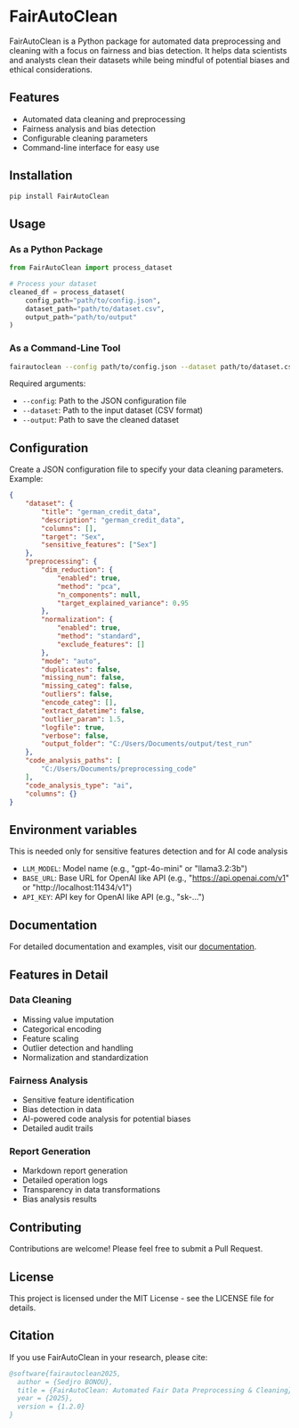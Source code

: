 # FairAutoClean

FairAutoClean is a Python package for automated data preprocessing and cleaning with a focus on fairness and bias detection. It helps data scientists and analysts clean their datasets while being mindful of potential biases and ethical considerations.

## Features

- Automated data cleaning and preprocessing
- Fairness analysis and bias detection
- Configurable cleaning parameters
- Command-line interface for easy use

## Installation

```bash
pip install FairAutoClean
```

## Usage

### As a Python Package

```python
from FairAutoClean import process_dataset

# Process your dataset
cleaned_df = process_dataset(
    config_path="path/to/config.json",
    dataset_path="path/to/dataset.csv",
    output_path="path/to/output" 
)
```

### As a Command-Line Tool

```bash
fairautoclean --config path/to/config.json --dataset path/to/dataset.csv --output path/to/output
```

Required arguments:
- `--config`: Path to the JSON configuration file
- `--dataset`: Path to the input dataset (CSV format)
- `--output`: Path to save the cleaned dataset

## Configuration

Create a JSON configuration file to specify your data cleaning parameters. Example:

```json
{
	"dataset": {
		"title": "german_credit_data",
		"description": "german_credit_data",
		"columns": [],
		"target": "Sex",
		"sensitive_features": ["Sex"]
	},
	"preprocessing": {
		"dim_reduction": {
			"enabled": true,
			"method": "pca",
			"n_components": null,
			"target_explained_variance": 0.95
		},
		"normalization": {
			"enabled": true,
			"method": "standard",
			"exclude_features": []
		},
		"mode": "auto",
		"duplicates": false,
		"missing_num": false,
		"missing_categ": false,
		"outliers": false,
		"encode_categ": [],
		"extract_datetime": false,
		"outlier_param": 1.5,
		"logfile": true,
		"verbose": false,
		"output_folder": "C:/Users/Documents/output/test_run"
    },
	"code_analysis_paths": [
		"C:/Users/Documents/preprocessing_code"
	],
	"code_analysis_type": "ai",
	"columns": {}
}

```

## Environment variables

This is needed only for sensitive features detection and for AI code analysis

- `LLM_MODEL`: Model name (e.g., "gpt-4o-mini" or "llama3.2:3b")
- `BASE_URL`: Base URL for OpenAI like API (e.g., "https://api.openai.com/v1" or "http://localhost:11434/v1")
- `API_KEY`: API key for OpenAI like API (e.g., "sk-...")

## Documentation

For detailed documentation and examples, visit our [documentation](link-to-documentation).

## Features in Detail

### Data Cleaning
- Missing value imputation
- Categorical encoding
- Feature scaling
- Outlier detection and handling
- Normalization and standardization

### Fairness Analysis
- Sensitive feature identification
- Bias detection in data
- AI-powered code analysis for potential biases
- Detailed audit trails

### Report Generation
- Markdown report generation
- Detailed operation logs
- Transparency in data transformations
- Bias analysis results

## Contributing

Contributions are welcome! Please feel free to submit a Pull Request.

## License

This project is licensed under the MIT License - see the LICENSE file for details.

## Citation

If you use FairAutoClean in your research, please cite:

```bibtex
@software{fairautoclean2025,
  author = {Sedjro BONOU},
  title = {FairAutoClean: Automated Fair Data Preprocessing & Cleaning},
  year = {2025},
  version = {1.2.0}
}
```